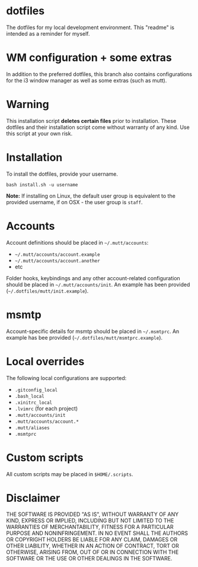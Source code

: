# dotfiles

The dotfiles for my local development environment. This "readme" is intended as a reminder for myself.

# WM configuration + some extras

In addition to the preferred dotfiles, this branch also contains configurations for the i3 window manager as well as some extras (such as mutt).

# Warning

This installation script **deletes certain files** prior to installation. These dotfiles and their installation script come without warranty of any kind. Use this script at your own risk.

# Installation

To install the dotfiles, provide your username.

```
bash install.sh -u username
```

**Note:** If installing on Linux, the default user group is equivalent to the provided username, if on OSX - the user group is `staff`.

# Accounts

Account definitions should be placed in `~/.mutt/accounts`:

- `~/.mutt/accounts/account.example`
- `~/.mutt/accounts/account.another`
- etc

Folder hooks, keybindings and any other account-related configuration should be
placed in `~/.mutt/accounts/init`. An example has been provided
(`~/.dotfiles/mutt/init.example`).

# msmtp

Account-specific details for msmtp should be placed in `~/.msmtprc`. An example
has bee provided (`~/.dotfiles/mutt/msmtprc.example`).

# Local overrides

The following local configurations are supported:

- `.gitconfig_local`
- `.bash_local`
- `.xinitrc_local`
- `.lvimrc` (for each project)
- `.mutt/accounts/init`
- `.mutt/accounts/account.*`
- `.mutt/aliases`
- `.msmtprc`

# Custom scripts

All custom scripts may be placed in `$HOME/.scripts`.

# Disclaimer

THE SOFTWARE IS PROVIDED "AS IS", WITHOUT WARRANTY OF ANY KIND, EXPRESS OR IMPLIED, INCLUDING BUT NOT LIMITED TO THE WARRANTIES OF MERCHANTABILITY, FITNESS FOR A PARTICULAR PURPOSE AND NONINFRINGEMENT. IN NO EVENT SHALL THE AUTHORS OR COPYRIGHT HOLDERS BE LIABLE FOR ANY CLAIM, DAMAGES OR OTHER LIABILITY, WHETHER IN AN ACTION OF CONTRACT, TORT OR OTHERWISE, ARISING FROM, OUT OF OR IN CONNECTION WITH THE SOFTWARE OR THE USE OR OTHER DEALINGS IN THE SOFTWARE.

